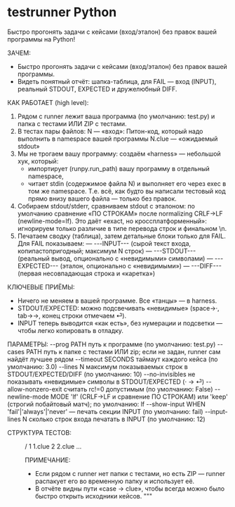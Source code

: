 # testrunner Python
Быстро прогонять задачи с кейсами (вход/эталон) без правок вашей программы на Python!




ЗАЧЕМ:
- Быстро прогонять задачи с кейсами (вход/эталон) без правок вашей программы.
- Видеть понятный отчёт: шапка-таблица, для FAIL — вход (INPUT), реальный STDOUT, EXPECTED и дружелюбный DIFF.

КАК РАБОТАЕТ (high level):
1) Рядом с runner лежит ваша программа (по умолчанию: test.py) и папка с тестами ИЛИ ZIP с тестами.
2) В тестах пары файлов:
     N         — «вход»: Питон-код, который надо выполнить в namespace вашей программы
     N.clue    — «ожидаемый stdout»
3) Мы не трогаем вашу программу: создаём «harness» — небольшой хук, который:
     - импортирует (runpy.run_path) вашу программу в отдельный namespace,
     - читает stdin (содержимое файла N) и выполняет его через exec в том же namespace.
   Т.е. всё, как будто вы написали тестовый код прямо внизу вашего файла — только без правок.
4) Собираем stdout/stderr, сравниваем stdout с эталоном:
     по умолчанию сравнение «ПО СТРОКАМ» после normalizing CRLF→LF (newline-mode=lf).
     Это даёт «exact, но кроссплатформенный»: игнорируем только различие в типе перевода строк и финальном \n.
5) Печатаем сводку (таблица), затем детальные блоки только для FAIL.
   Для FAIL показываем:
     — ---INPUT--- (сырой текст входа, копипастопригодный; максимум N строк)
     — ---STDOUT--- (реальный вывод, опционально с «невидимыми» символами)
     — ---EXPECTED--- (эталон, опционально с «невидимыми»)
     — ---DIFF--- (первая несовпадающая строка и «каретка»)

КЛЮЧЕВЫЕ ПРИЁМЫ:
- Ничего не меняем в вашей программе. Все «танцы» — в harness.
- STDOUT/EXPECTED: можно подсвечивать «невидимые» (space→·, tab→→, конец строки отмечаем ⏎).
- INPUT теперь выводится «как есть», без нумерации и подсветки — чтобы легко копировать в отладку.

ПАРАМЕТРЫ:
  --prog PATH            путь к программе (по умолчанию: test.py)
  --cases PATH           путь к папке с тестами ИЛИ zip; если не задан, runner сам найдёт лучшее рядом
  --timeout SECONDS      таймаут каждого кейса (по умолчанию: 3.0)
  --lines N              максимум показываемых строк в STDOUT/EXPECTED/DIFF (по умолчанию: 10)
  --no-invisibles        не показывать «невидимые» символы в STDOUT/EXPECTED (· → ⏎)
  --allow-nonzero-exit   считать rc!=0 допустимым (по умолчанию: False)
  --newline-mode MODE    'lf' (CRLF→LF и сравнение ПО СТРОКАМ) или 'keep' (строгий побайтовый матч); по умолчанию: lf
  --show-input WHEN      'fail'|'always'|'never' — печать секции INPUT (по умолчанию: fail)
  --input-lines N        сколько строк входа печатать в INPUT (по умолчанию: 12)

СТРУКТУРА ТЕСТОВ:
  <dir>/
    1
    1.clue
    2
    2.clue
    ...

ПРИМЕЧАНИЕ:
- Если рядом с runner нет папки с тестами, но есть ZIP — runner распакует его во временную папку и использует её.
- В отчёте видны пути «case → clue», чтобы всегда можно было быстро открыть исходники кейсов.
"""

